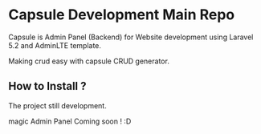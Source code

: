 # Capsule Development Main Repo

Capsule is Admin Panel (Backend) for Website development using Laravel 5.2 and AdminLTE template.

Making crud easy with capsule CRUD generator.

## How to Install ?

The project still development.

magic Admin Panel Coming soon ! :D